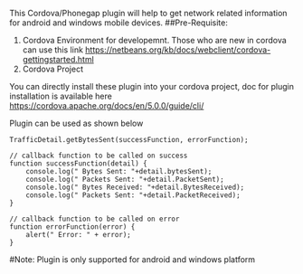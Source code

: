 This Cordova/Phonegap plugin will help to get network related information for android and windows mobile devices.
##Pre-Requisite:
1. Cordova Environment for developemnt. Those who are new in cordova can use this link https://netbeans.org/kb/docs/webclient/cordova-gettingstarted.html
2. Cordova Project

You can directly install these plugin into your cordova project, doc for plugin installation is available here https://cordova.apache.org/docs/en/5.0.0/guide/cli/

Plugin can be used as shown below

```
TrafficDetail.getBytesSent(successFunction, errorFunction);

// callback function to be called on success
function successFunction(detail) {
    console.log(" Bytes Sent: "+detail.bytesSent);
	console.log(" Packets Sent: "+detail.PacketSent);
	console.log(" Bytes Received: "+detail.BytesReceived);
	console.log(" Packets Sent: "+detail.PacketReceived);
}

// callback function to be called on error
function errorFunction(error) {
    alert(" Error: " + error);
}
```
#Note: Plugin is only supported for android and windows platform

